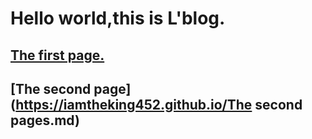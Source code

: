 # Hello world,this is L'blog.
 
## [The first page.](https://iamtheking452.github.io/post-1)

## [The second page](https://iamtheking452.github.io/The second pages.md)
